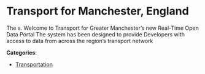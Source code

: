 # Transport for Manchester, England


The s. Welcome to Transport for Greater Manchester’s new Real-Time Open Data Portal The system has been designed to provide Developers with access to data from across the region’s transport network



**Categories**:
- [Transportation](https://github.com/apis-list/apis-list#transportation)




